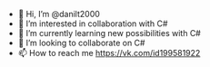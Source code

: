 - 👋 Hi, I’m @danilt2000
- 👀 I’m interested in collaboration with C#
- 🌱 I’m currently learning new possibilities with C#
- 💞️ I’m looking to collaborate on C#
- 📫 How to reach me https://vk.com/id199581922

<!---
danilt2000/danilt2000 is a ✨ special ✨ repository because its `README.md` (this file) appears on your GitHub profile.
You can click the Preview link to take a look at your changes.
--->

